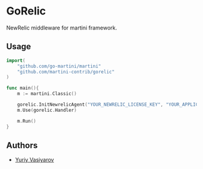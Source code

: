 GoRelic
=======

NewRelic middleware for martini framework.

## Usage

~~~ go
import(
	"github.com/go-martini/martini"
	"github.com/martini-contrib/gorelic"
)

func main(){
	m := martini.Classic()

	gorelic.InitNewrelicAgent("YOUR_NEWRELIC_LICENSE_KEY", "YOUR_APPLICATION_NAME", true)
	m.Use(gorelic.Handler)

	m.Run()
}
~~~

## Authors

* [Yuriy Vasiyarov](http://github.com/yvasiyarov)
